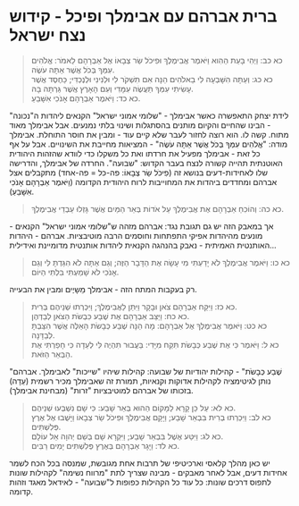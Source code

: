 # ברית אברהם עם אבימלך ופיכל - קידוש נצח ישראל

> כא כב: וַיְהִי בָּעֵת הַהִוא וַיֹּאמֶר אֲבִימֶלֶךְ וּפִיכֹל שַׂר צְבָאוֹ אֶל אַבְרָהָם לֵאמֹר: אֱלֹהִים עִמְּךָ בְּכֹל אֲשֶׁר אַתָּה עֹשֶׂה.  
> כא כג: וְעַתָּה הִשָּׁבְעָה לִּי בֵאלֹהִים הֵנָּה אִם תִּשְׁקֹר לִי וּלְנִינִי וּלְנֶכְדִּי; כַּחֶסֶד אֲשֶׁר עָשִׂיתִי עִמְּךָ תַּעֲשֶׂה עִמָּדִי וְעִם הָאָרֶץ אֲשֶׁר גַּרְתָּה בָּהּ.  
> כא כד: וַיֹּאמֶר אַבְרָהָם אָנֹכִי אִשָּׁבֵעַ.  

לידת יצחק התאפשרה כאשר אבימלך - "שלומי אמוני ישראל" הקנאים ליהדות ה"נכונה" - הבינו שהחיים והקיום מותנים בהסתגלות ושינוי בלתי נמנעים.
אבל אבימלך מאוד מתוח. קשה לו. הוא רוצה לחזור לעבר שלא קיים עוד - ומבין את חוסר התוחלת.
אבימלך מודה: "אֱלֹהִים עִמְּךָ בְּכֹל אֲשֶׁר אַתָּה עֹשֶׂה" - המציאות מחייבת את השינויים.
אבל על אף כל זאת - אבימלך מפעיל את חרדתו ואת כל משקלו כדי לוודא שהזהות היהודית האוטנתית תהייה קשורה לנצח בעבר הקדוש: "שבועה".
החרדה של אבימלך, והדרישה שלו לאחידות-דעים בנושא זה (פִיכֹל שַׂר צְבָאוֹ: פה-כל = פה-אחד) מתקבלים אצל אברהם ומחדדים ביהדות את המחוייבות לרוח היהודית הקדומה (וַיֹּאמֶר אַבְרָהָם אָנֹכִי אִשָּׁבֵעַ).

> כא כה: וְהוֹכִחַ אַבְרָהָם אֶת אֲבִימֶלֶךְ עַל אֹדוֹת בְּאֵר הַמַּיִם אֲשֶׁר גָּזְלוּ עַבְדֵי אֲבִימֶלֶךְ.  

אך במאבק הזה יש גם תגובת נגד: אברהם מזהה ש"שלומי אמוני ישראל" הקנאים - מונעים מהיהדות אפיקי התפתחות וחוסמים הרבה מוטיבציות.
אברהם - היהדות האותנטית האמיתית - נאבק בהנהגה הקנאית ליהדות אותנטית מדומיינת ואידילית...

> כא כו: וַיֹּאמֶר אֲבִימֶלֶךְ לֹא יָדַעְתִּי מִי עָשָׂה אֶת הַדָּבָר הַזֶּה; וְגַם אַתָּה לֹא הִגַּדְתָּ לִּי וְגַם אָנֹכִי לֹא שָׁמַעְתִּי בִּלְתִּי הַיּוֹם.  

רק בעקבות המתח הזה - אבימלך מֵשָיֶים ומבין את הבעייה.

> כא כז: וַיִּקַּח אַבְרָהָם צֹאן וּבָקָר וַיִּתֵּן לַאֲבִימֶלֶךְ; וַיִּכְרְתוּ שְׁנֵיהֶם בְּרִית.  
> כא כח: וַיַּצֵּב אַבְרָהָם אֶת שֶׁבַע כִּבְשֹׂת הַצֹּאן לְבַדְּהֶן.  
> כא כט: וַיֹּאמֶר אֲבִימֶלֶךְ אֶל אַבְרָהָם: מָה הֵנָּה שֶׁבַע כְּבָשֹׂת הָאֵלֶּה אֲשֶׁר הִצַּבְתָּ לְבַדָּנָה.  
> כא ל: וַיֹּאמֶר כִּי אֶת שֶׁבַע כְּבָשֹׂת תִּקַּח מִיָּדִי: בַּעֲבוּר תִּהְיֶה לִּי לְעֵדָה כִּי חָפַרְתִּי אֶת הַבְּאֵר הַזֹּאת.  

"שֶׁבַע כְּבָשֹׂת" - קהילות יהודיות של שבועה: קהילות שיהיו "שייכות" לאבימלך.
אברהם נותן לגיטימציה לקהילות אדוקות וקנאיות, תמורת זה שאבימלך מכיר רשמית (עֵדָה) בזכותו של אברהם למוטיבציות "זרות" (מבחינת אבימלך).

> כא לא: עַל כֵּן קָרָא לַמָּקוֹם הַהוּא בְּאֵר שָׁבַע: כִּי שָׁם נִשְׁבְּעוּ שְׁנֵיהֶם.  
> כא לב: וַיִּכְרְתוּ בְרִית בִּבְאֵר שָׁבַע; וַיָּקָם אֲבִימֶלֶךְ וּפִיכֹל שַׂר צְבָאוֹ וַיָּשֻׁבוּ אֶל אֶרֶץ פְּלִשְׁתִּים.  
> כא לג: וַיִּטַּע אֶשֶׁל בִּבְאֵר שָׁבַע; וַיִּקְרָא שָׁם בְּשֵׁם יְהוָה אֵל עוֹלָם.  
> כא לד: וַיָּגָר אַבְרָהָם בְּאֶרֶץ פְּלִשְׁתִּים יָמִים רַבִּים.  

יש כאן מהלך קלאסי וארכיטיפי של תרבות אחת מגובשת, שמנסה בכל הכח לשמר אחידות דעים, אבל לאחר מאבקים - מבינה שצריך לתת "מרווח נשימה" לקהילות שונות לתפוס דרכים שונות: כל עוד כל הקהילות כפופות ל"שבועה" - לאידאל מאגד וזהות קדומה.


